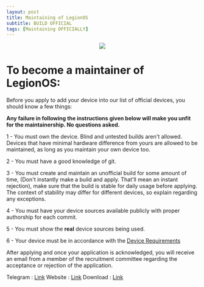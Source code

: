 ```yaml
---
layout: post
title: Maintaining of LegionOS
subtitle: BUILD OFFICIAL
tags: [Maintaining OFFICIALLY]
---
```


<p align="center">
<img  src="https://i.imgur.com/6qCMrc2.png">
</p>

# To become a maintainer of LegionOS:

Before you apply to add your device into our list of official devices, you should know a few things:

**Any failure in following the instructions given below will make you unfit for the maintainership. No questions asked.**

1 - You must own the device. Blind and untested builds aren't allowed. Devices that have minimal hardware difference from yours are allowed to be maintained, as long as you maintain your own device too.

2 - You must have a good knowledge of git.

3 - You must create and maintain an unofficial build for some amount of time, (Don't instantly make a build and apply. That'll mean an instant rejection), make sure that the build is stable for daily usage before applying. The context of stability may differ for different devices, so explain regarding any exceptions.

4 - You must have your device sources available publicly with proper authorship for each commit.

5 - You must show the **real** device sources being used.

6 - Your device must be in accordance with the [Device Requirements](https://blog.legionos.org/2021-03-29/Devicerequirements)

After applying and once your application is acknowledged, you will receive an email from a member of the recruitment committee regarding the acceptance or rejection of the application. 


Telegram  : [Link](https://t.me/legionos)
Website    : [Link](https://legionos.org/)
Download : [Link](https://legionos.org/download.html)

